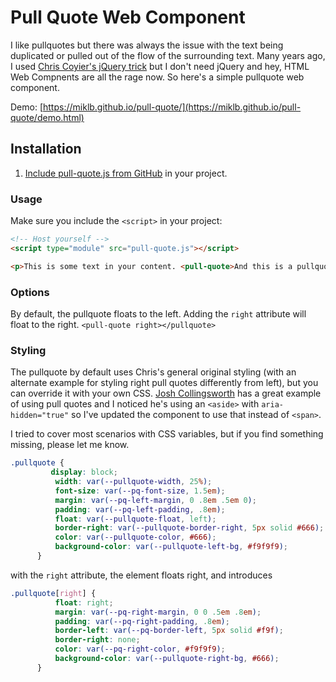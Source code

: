 # Pull Quote Web Component
I like pullquotes but there was always the issue with the text being duplicated or pulled out of the flow of the surrounding text. Many years ago, I used [Chris Coyier's jQuery trick](https://css-tricks.com/better-pull-quotes/) but I don't need jQuery and hey, HTML Web Compnents are all the rage now. So here's a simple pullquote web component.

Demo: [https://miklb.github.io/pull-quote/](https://miklb.github.io/pull-quote/demo.html)

## Installation


1. [Include pull-quote.js from GitHub](https://github.com/miklb/pull-quote/blob/main/pull-quote.js) in your project.


### Usage

Make sure you include the `<script>` in your project:


```html
<!-- Host yourself -->
<script type="module" src="pull-quote.js"></script>
```

```html
<p>This is some text in your content. <pull-quote>And this is a pullquote</pull-quote> and more text.</p>
```

### Options
By default, the pullquote floats to the left. Adding the `right` attribute will float to the right. `<pull-quote right></pullquote>`

### Styling

The pullquote by default uses Chris's general original styling (with an alternate example for styling right pull quotes differently from left), but you can override it with your own CSS. [Josh Collingsworth](https://joshcollinsworth.com/blog/copilot) has a great example of using pull quotes and I noticed he's using an `<aside>` with `aria-hidden="true"` so I've updated the component to use that instead of `<span>`. 

I tried to cover most scenarios with CSS variables, but if you find something missing, please let me know. 

```css
.pullquote {
         display: block;
          width: var(--pullquote-width, 25%);
          font-size: var(--pq-font-size, 1.5em);
          margin: var(--pq-left-margin, 0 .8em .5em 0);
          padding: var(--pq-left-padding, .8em);
          float: var(--pullquote-float, left);
          border-right: var(--pullquote-border-right, 5px solid #666);
          color: var(--pullquote-color, #666);
          background-color: var(--pullquote-left-bg, #f9f9f9);
      }
```
with the `right` attribute, the element floats right, and introduces
```css
.pullquote[right] {
          float: right;
          margin: var(--pq-right-margin, 0 0 .5em .8em);
          padding: var(--pq-right-padding, .8em);
          border-left: var(--pq-border-left, 5px solid #f9f);
          border-right: none;
          color: var(--pq-right-color, #f9f9f9);
          background-color: var(--pullquote-right-bg, #666);
      }
```